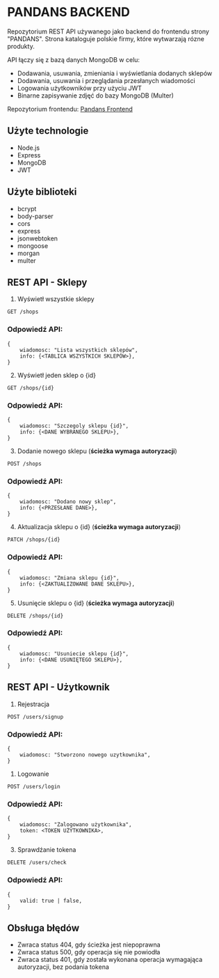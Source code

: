 # PANDANS BACKEND
Repozytorium REST API używanego jako backend do frontendu strony "PANDANS". Strona kataloguje polskie firmy, które wytwarzają rózne produkty.

API łączy się z bazą danych MongoDB w celu:
* Dodawania, usuwania, zmieniania i wyświetlania dodanych sklepów
* Dodawania, usuwania i przeglądania przesłanych wiadomości
* Logowania użytkowników przy użyciu JWT
* Binarne zapisywanie zdjęć do bazy MongoDB (Multer)

Repozytorium frontendu: [Pandans Frontend](https://github.com/zuzannamatyjasik/pandansFront)

## **Użyte technologie**
* Node.js
* Express
* MongoDB
* JWT

## **Użyte biblioteki**
* bcrypt
* body-parser
* cors
* express
* jsonwebtoken
* mongoose
* morgan
* multer

## **REST API - Sklepy**
1. Wyświetł wszystkie sklepy

`GET /shops` 

### Odpowiedź API:

    {
        wiadomosc: "Lista wszystkich sklepów",
        info: {<TABLICA WSZYSTKICH SKLEPÓW>},
    }

2. Wyświetł jeden sklep o {id}

`GET /shops/{id}` 

### Odpowiedź API:

    {
        wiadomosc: "Szczegoly sklepu {id}",
        info: {<DANE WYBRANEGO SKLEPU>},
    }

3. Dodanie nowego sklepu  (**ścieżka wymaga autoryzacji**)

`POST /shops` 

### Odpowiedź API:

    {
        wiadomosc: "Dodano nowy sklep",
        info: {<PRZESŁANE DANE>},
    }

4. Aktualizacja sklepu o {id} (**ścieżka wymaga autoryzacji**)

`PATCH /shops/{id}` 

### Odpowiedź API:

    {
        wiadomosc: "Zmiana sklepu {id}",
        info: {<ZAKTUALIZOWANE DANE SKLEPU>},
    }

5. Usunięcie sklepu o {id}  (**ścieżka wymaga autoryzacji**)

`DELETE /shops/{id}` 

### Odpowiedź API:

    {
        wiadomosc: "Usuniecie sklepu {id}",
        info: {<DANE USUNIĘTEGO SKLEPU>},
    }

## **REST API - Użytkownik**

1. Rejestracja
   
`POST /users/signup` 

### Odpowiedź API:

    {
        wiadomosc: "Stworzono nowego uzytkownika",
    }
1. Logowanie

`POST /users/login` 

### Odpowiedź API:

    {
        wiadomosc: "Zalogowano użytkownika",
        token: <TOKEN UŻYTKOWNIKA>,
    }

3. Sprawdźanie tokena

`DELETE /users/check` 

### Odpowiedź API:

    {
        valid: true | false,
    }

## Obsługa błędów
* Zwraca status 404, gdy ścieżka jest niepoprawna
* Zwraca status 500, gdy operacja się nie powiodła
* Zwraca status 401, gdy została wykonana operacja wymagająca autoryzacji, bez podania tokena
